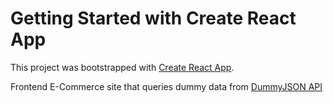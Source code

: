 # Getting Started with Create React App

This project was bootstrapped with [Create React App](https://github.com/facebook/create-react-app).

Frontend E-Commerce site that queries dummy data from [DummyJSON API](https://dummyjson.com/docs)
